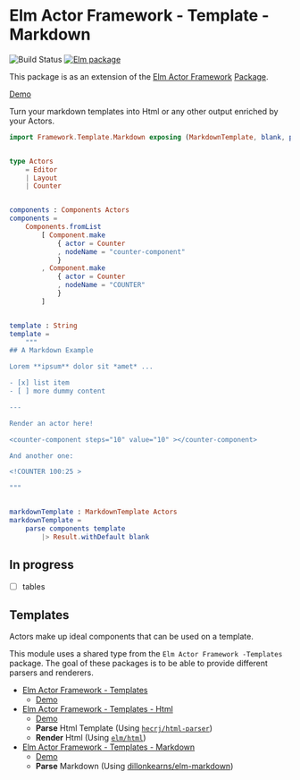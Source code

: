# Elm Actor Framework - Template - Markdown

![Build Status](https://github.com/tricycle/elm-actor-framework-template-markdown/workflows/Continuous%20Integration/badge.svg) [![Elm package](https://img.shields.io/elm-package/v/tricycle/elm-actor-framework-template-markdown.svg)](https://package.elm-lang.org/packages/tricycle/elm-actor-framework-template-markdown/latest/)

This package is as an extension of the [Elm Actor Framework](https://github.com/tricycle/elm-actor-framework) [Package](https://package.elm-lang.org/packages/tricycle/elm-actor-framework/latest).

[Demo](https://tricycle.github.io/elm-actor-framework-template-markdown)

Turn your markdown templates into Html or any other output enriched by your Actors.

```elm
import Framework.Template.Markdown exposing (MarkdownTemplate, blank, parse)


type Actors
    = Editor
    | Layout
    | Counter


components : Components Actors
components =
    Components.fromList
        [ Component.make
            { actor = Counter
            , nodeName = "counter-component"
            }
        , Component.make
            { actor = Counter
            , nodeName = "COUNTER"
            }
        ]


template : String
template =
    """
## A Markdown Example

Lorem **ipsum** dolor sit *amet* ...

- [x] list item
- [ ] more dummy content

---

Render an actor here!

<counter-component steps="10" value="10" ></counter-component> 

And another one:

<!COUNTER 100:25 >

"""


markdownTemplate : MarkdownTemplate Actors
markdownTemplate =
    parse components template
        |> Result.withDefault blank
```

## In progress

- [ ] tables

## Templates

Actors make up ideal components that can be used on a template.

This module uses a shared type from the `Elm Actor Framework -Templates` package.
The goal of these packages is to be able to provide different parsers and renderers.

- [Elm Actor Framework - Templates](https://github.com/tricycle/elm-actor-framework-template)
  - [Demo](https://tricycle.github.io/elm-actor-framework)
- [Elm Actor Framework - Templates - Html](https://github.com/tricycle/elm-actor-framework-template-html)
  - [Demo](https://tricycle.github.io/elm-actor-framework-template-html)
  - **Parse** Html Template (Using [`hecrj/html-parser`](https://github.com/hecrj/html-parser))
  - **Render** Html (Using [`elm/html`](https://github.com/elm/html))
- [Elm Actor Framework - Templates - Markdown](https://github.com/tricycle/elm-actor-framework-template-markdown)
  - [Demo](https://tricycle.github.io/elm-actor-framework-template-markdown)
  - **Parse** Markdown (Using [dillonkearns/elm-markdown](https://github.com/dillonkearns/elm-markdown))
